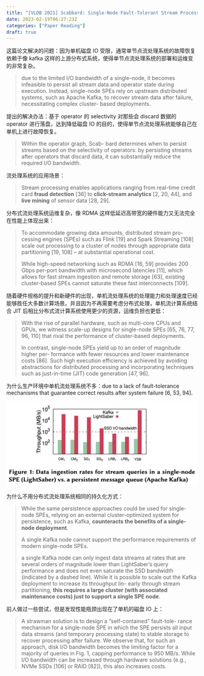 ```yaml
---
title: "[VLDB 2021] Scabbard: Single-Node Fault-Tolerant Stream Processing"
date: 2023-02-19T06:27:23Z
categories: ["Paper Reading"]
draft: true
---
```


这篇论文解决的问题：因为单机磁盘 IO 受限，通常单节点流处理系统的故障恢复依赖于像 kafka 这样的上游分布式系统，使得单节点流处理系统的部署和运维变的非常复杂。

> due to the limited I/O bandwidth of a single-node, it becomes infeasible to persist all stream data and operator state during execution. Instead, single-node SPEs rely on upstream distributed systems, such as Apache Kafka, to recover stream data after failure, necessitating complex cluster- based deployments.



提出的解决办法：基于 operator 的 selectivity 对那些会 discard 数据的 operator 进行落盘，达到降低磁盘 IO 的目的，使得单节点流处理系统能够自己在单机上进行故障恢复。

> Within the operator graph, Scab- bard determines when to persist streams based on the selectivity of operators: by persisting streams after operators that discard data, it can substantially reduce the required I/O bandwidth.



流处理系统的应用场景：

> Stream processing enables applications ranging from real-time credit card **fraud detection** [36] to **click-stream analytics** [2, 20, 44], and **live mining** of sensor data [28, 29].



分布式流处理系统运维复杂，像 RDMA 这样低延迟高带宽的硬件能力又无法完全在性能上体现出来：

> To accommodate growing data amounts, distributed stream pro- cessing engines (SPEs) such as Flink [19] and Spark Streaming [108] scale out processing to a cluster of nodes through appropriate data partitioning [19, 108] – at substantial operational cost.
>
> While high-speed networking such as RDMA [16, 59] provides 200 Gbps per-port bandwidth with microsecond latencies [11], which allows for fast stream ingestion and remote storage [63], existing cluster-based SPEs cannot saturate these fast interconnects [109].



随着硬件规格的提升和新硬件的出现，单机流处理系统的处理能力和处理速度已经能够胜任大多数计算场景。并且因为不再需要考虑分布式处理，单机流计算系统结合 JIT 后相比分布式流计算系统使用更少的资源，运维负担也更低：

> With the rise of parallel hardware, such as multi-core CPUs and GPUs, we witness scale-up designs for single-node SPEs [65, 76, 77, 96, 110] that rival the performance of cluster-based deployments.
>
> In contrast, single-node SPEs yield up to an order of magnitude higher per- formance with fewer resources and lower maintenance costs [86]. Such high execution efficiency is achieved by avoiding abstractions for distributed processing and incorporating techniques such as just-in-time (JIT) code generation [47, 96].



为什么生产环境中单机流处理系统不多：due to a lack of fault-tolerance mechanisms that guarantee correct results after system failure [6, 53, 94].



![Figure 1: Data ingestion rates for stream queries in a single-node SPE (LightSaber) vs. a persistent message queue (Apache Kafka)](/images/vldb-2021-p361/figure-1.png)

为什么不用分布式流处理系统相同的持久化方式：

> While the same persistence approaches could be used for single- node SPEs, relying on an external cluster-optimized system for persistence, such as Kafka, **counteracts the benefits of a single-node deployment**.
>
> A single Kafka node cannot support the performance requirements of modern single-node SPEs.
>
> a single Kafka node can only ingest data streams at rates that are several orders of magnitude lower than LightSaber’s query performance and does not even saturate the SSD bandwidth (indicated by a dashed line). While it is possible to scale out the Kafka deployment to increase its throughput lin- early through stream partitioning, **this requires a large cluster (with associated maintenance costs) just to support a single SPE node**.



前人做过一些尝试，但是发现性能瓶颈出现在了单机的磁盘 IO 上：

> A strawman solution is to design a “self-contained” fault-tole- rance mechanism for a single-node SPE in which the SPE persists all input data streams (and temporary processing state) to stable storage to recover processing after failure. We observe that, for such an approach, disk I/O bandwidth becomes the limiting factor for a majority of queries in Fig. 1, capping performance to 950 MB/s. While I/O bandwidth can be increased through hardware solutions (e.g., NVMe SSDs [106] or RAID [82]), this also increases costs.



